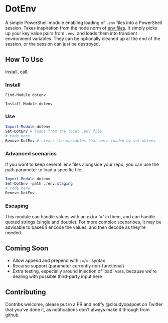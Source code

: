 # DotEnv

A simple PowerShell module enabling loading of `.env` files into a PowerShell session. Takes inspiration from the node norm of [env files](https://www.freecodecamp.org/news/nodejs-custom-env-files-in-your-apps-fa7b3e67abe1/). It simply picks up your key value pairs from `.env`, and loads them into transient environment variables. They can be optionally cleaned up at the end of the session, or the session can just be destroyed.

## How To Use

Install, call.

### Install

`Find-Module dotenv`

`Install-Module dotenv`

### Use

```powershell
Import-Module dotenv
Set-DotEnv # loads from the local .env file
# code here
Remove-DotEnv # clears the variables that were loaded by set-dotenv
```

### Advanced scenarios

If you want to keep several .env files alongside your repo, you can use the path parameter to load a specific file.

```powershell
Import-Module dotenv
Set-DotEnv -path ./env.staging
# code here
Remove-DotEnv
```

### Escaping

This module can handle values with an extra '=' in them, and can handle quoted strings (single and double). For more complex scenarioes, it may be advisable to base64 encode the values, and then decode as they're needed.

## Coming Soon

- Allow append and prepend with `:=`/`=:` syntax
- Recurse support (parameter currently non-functional)
- Extra testing, especially around injection of 'bad' vars, because we're dealing with possible third-party input here

## Contributing

Contribs welcome, please put in a PR and notify @cloudyopspoet on Twitter that you've done it, as notifications don't always make it through from github.
